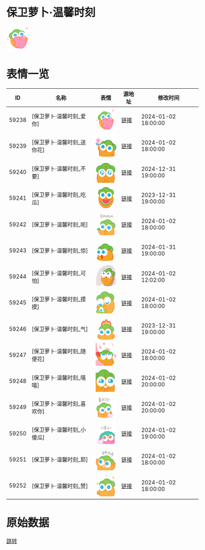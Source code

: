 # 保卫萝卜·温馨时刻

<img src="./cover.png" height="60" alt="cover" />

# 表情一览

|ID|名称|表情|源地址|修改时间|
|----|----|----|----|----|
|59238|[保卫萝卜·温馨时刻_爱你]|<img src="./pic/059238_%5B保卫萝卜·温馨时刻_爱你%5D.png" height="60" alt="爱你"/>|[链接](https://i0.hdslb.com/bfs/garb/658c61bfd8826275723a98b407206b289623d73f.png)|2024-01-02 18:00:00|
|59239|[保卫萝卜·温馨时刻_送你花]|<img src="./pic/059239_%5B保卫萝卜·温馨时刻_送你花%5D.png" height="60" alt="送你花"/>|[链接](https://i0.hdslb.com/bfs/garb/32e8c170bbab2e3a5d15681a6c70ec2a420069d6.png)|2024-01-02 18:00:00|
|59240|[保卫萝卜·温馨时刻_不要]|<img src="./pic/059240_%5B保卫萝卜·温馨时刻_不要%5D.png" height="60" alt="不要"/>|[链接](https://i0.hdslb.com/bfs/garb/5e56e528e8dfc672259d5fe7d63b73311119d306.png)|2024-12-31 19:00:00|
|59241|[保卫萝卜·温馨时刻_吃瓜]|<img src="./pic/059241_%5B保卫萝卜·温馨时刻_吃瓜%5D.png" height="60" alt="吃瓜"/>|[链接](https://i0.hdslb.com/bfs/garb/52ae5a806afd35ae71f499c1ae8c9a62ada9cf60.png)|2023-12-31 19:00:00|
|59242|[保卫萝卜·温馨时刻_呃]|<img src="./pic/059242_%5B保卫萝卜·温馨时刻_呃%5D.png" height="60" alt="呃"/>|[链接](https://i0.hdslb.com/bfs/garb/ed97d1e22f91a823177a906de6771e2baa6af367.png)|2024-01-02 18:00:00|
|59243|[保卫萝卜·温馨时刻_惊]|<img src="./pic/059243_%5B保卫萝卜·温馨时刻_惊%5D.png" height="60" alt="惊"/>|[链接](https://i0.hdslb.com/bfs/garb/6297cd529cf759ab806258eb51125ec79264287a.png)|2024-01-31 19:00:00|
|59244|[保卫萝卜·温馨时刻_可怕]|<img src="./pic/059244_%5B保卫萝卜·温馨时刻_可怕%5D.png" height="60" alt="可怕"/>|[链接](https://i0.hdslb.com/bfs/garb/2012d5dc489f4e7a2c9ab40126b263780a6c290b.png)|2024-01-02 12:02:00|
|59245|[保卫萝卜·温馨时刻_摸摸]|<img src="./pic/059245_%5B保卫萝卜·温馨时刻_摸摸%5D.png" height="60" alt="摸摸"/>|[链接](https://i0.hdslb.com/bfs/garb/4693521d6f7473dd2bc54b32506ccfde8e8cf512.png)|2024-01-02 18:00:00|
|59246|[保卫萝卜·温馨时刻_气]|<img src="./pic/059246_%5B保卫萝卜·温馨时刻_气%5D.png" height="60" alt="气"/>|[链接](https://i0.hdslb.com/bfs/garb/df4689f0ec42ffbeb45ff1d49e54bb29993497ef.png)|2023-12-31 19:00:00|
|59247|[保卫萝卜·温馨时刻_随便花]|<img src="./pic/059247_%5B保卫萝卜·温馨时刻_随便花%5D.png" height="60" alt="随便花"/>|[链接](https://i0.hdslb.com/bfs/garb/35cf37acff7e0984dec2c0312dac00fb44921d2c.png)|2024-01-02 18:00:00|
|59248|[保卫萝卜·温馨时刻_嘻嘻]|<img src="./pic/059248_%5B保卫萝卜·温馨时刻_嘻嘻%5D.png" height="60" alt="嘻嘻"/>|[链接](https://i0.hdslb.com/bfs/garb/66e62ace336a968fad1f956350049af1bd589d92.png)|2024-01-02 20:00:00|
|59249|[保卫萝卜·温馨时刻_喜欢你]|<img src="./pic/059249_%5B保卫萝卜·温馨时刻_喜欢你%5D.png" height="60" alt="喜欢你"/>|[链接](https://i0.hdslb.com/bfs/garb/8d9344f3e8af5e285eaef9f587a4f63d1868a1e9.png)|2024-01-02 20:00:00|
|59250|[保卫萝卜·温馨时刻_小傻瓜]|<img src="./pic/059250_%5B保卫萝卜·温馨时刻_小傻瓜%5D.png" height="60" alt="小傻瓜"/>|[链接](https://i0.hdslb.com/bfs/garb/94f62e20e5c1031b12ce5f57f58c5146279bd309.png)|2024-01-02 19:00:00|
|59251|[保卫萝卜·温馨时刻_耶]|<img src="./pic/059251_%5B保卫萝卜·温馨时刻_耶%5D.png" height="60" alt="耶"/>|[链接](https://i0.hdslb.com/bfs/garb/34b5fd88ea521e4bd2385cc9f08930bd8eff78ef.png)|2024-01-02 18:00:00|
|59252|[保卫萝卜·温馨时刻_赞]|<img src="./pic/059252_%5B保卫萝卜·温馨时刻_赞%5D.png" height="60" alt="赞"/>|[链接](https://i0.hdslb.com/bfs/garb/2f483b2653ea629050fad487b72caab8dac0e2fd.png)|2024-01-02 18:00:00|

# 原始数据

[跳转](./raw.json)

